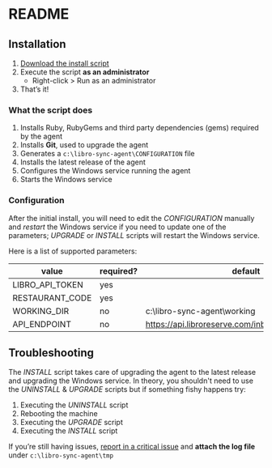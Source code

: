 # README

## Installation

1. [Download the install script](https://bitbucket.org/jimdurand/libro-sync-agent/downloads/install.bat)
2. Execute the script **as an administrator**
    * Right-click > Run as an administrator
3. That’s it!

### What the script does

1. Installs Ruby, RubyGems and third party dependencies (gems) required by the agent
2. Installs **Git**, used to upgrade the agent
3. Generates a `c:\libro-sync-agent\CONFIGURATION` file
4. Installs the latest release of the agent
5. Configures the Windows service running the agent
6. Starts the Windows service

### Configuration

After the initial install, you will need to edit the *CONFIGURATION* manually and *restart* the Windows service if you need to update one of the parameters; *UPGRADE* or *INSTALL* scripts will restart the Windows service.

Here is a list of supported parameters:

value|required?|default|
---|---|---|
LIBRO_API_TOKEN|yes| |
RESTAURANT_CODE|yes| |
WORKING_DIR|no|c:\libro-sync-agent\working|
API_ENDPOINT|no|https://api.libroreserve.com/inbound/maitre_d/status|

## Troubleshooting

The *INSTALL* script takes care of upgrading the agent to the latest release and upgrading the Windows service.
In theory, you shouldn't need to use the *UNINSTALL* & *UPGRADE* scripts but if something fishy happens try:

1. Executing the *UNINSTALL* script
2. Rebooting the machine
3. Executing the *UPGRADE* script
4. Executing the *INSTALL* script

If you’re still having issues, [report in a critical issue](https://bitbucket.org/jimdurand/libro-sync-agent/issues/new) and **attach the log file** under `c:\libro-sync-agent\tmp`
